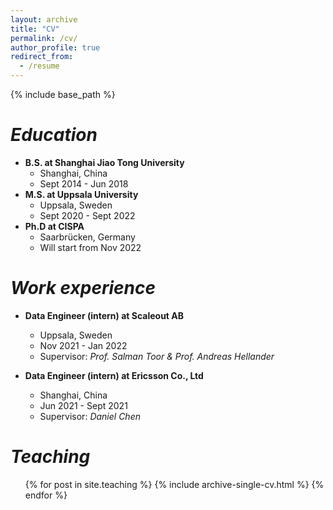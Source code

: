 ```yaml
---
layout: archive
title: "CV"
permalink: /cv/
author_profile: true
redirect_from:
  - /resume
---
```


{% include base_path %}

*Education*
======
* **B.S. at Shanghai Jiao Tong University**
  * Shanghai, China
  * Sept 2014 - Jun 2018
* **M.S. at Uppsala University** 
  * Uppsala, Sweden
  * Sept 2020 - Sept 2022
* **Ph.D at CISPA**
  * Saarbrücken, Germany
  * Will start from Nov 2022

*Work experience*
======
* **Data Engineer (intern) at Scaleout AB**
  * Uppsala, Sweden
  * Nov 2021 - Jan 2022
  <!--Duties included: Tagging issues--> 
  * Supervisor: *Prof. Salman Toor & Prof. Andreas Hellander*

* **Data Engineer (intern) at Ericsson Co., Ltd**
  * Shanghai, China
  * Jun 2021 - Sept 2021
  <!--Duties included: Tagging issues-->
  * Supervisor: *Daniel Chen*

<!-- 
*Skills*
======
* Skill 1
* Skill 2
  * Sub-skill 2.1

*Publications*
======
  <ul>{% for post in site.publications %}
    {% include archive-single-cv.html %}
  {% endfor %}</ul>
  
*Talks*
======
  <ul>{% for post in site.talks %}
    {% include archive-single-talk-cv.html %}
  {% endfor %}</ul>

*Service and leadership*
======
* Currently signed in to 43 different slack teams
-->

*Teaching*
======
  <ul>{% for post in site.teaching %}
    {% include archive-single-cv.html %}
  {% endfor %}</ul>
  

